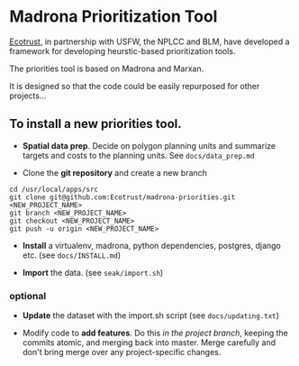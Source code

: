 # Madrona Prioritization Tool

[Ecotrust](http://ecotrust.org),
in partnership with USFW, the NPLCC and BLM, 
have developed a framework for developing heurstic-based prioritization tools.

The priorities tool is based on Madrona and Marxan. 

It is designed so that the code could be easily repurposed for other projects...

## To install a new priorities tool.

* **Spatial data prep**. Decide on polygon planning units and summarize targets and costs to the planning units. See `docs/data_prep.md`



* Clone the **git repository** and create a new branch

```
cd /usr/local/apps/src
git clone git@github.com:Ecotrust/madrona-priorities.git <NEW_PROJECT_NAME> 
git branch <NEW_PROJECT_NAME>
git checkout <NEW_PROJECT_NAME> 
git push -u origin <NEW_PROJECT_NAME> 
```

* **Install** a virtualenv, madrona, python dependencies, postgres, django etc. (see `docs/INSTALL.md`)

* **Import** the data. (see `seak/import.sh`)

### optional

* **Update** the dataset with the import.sh script (see `docs/updating.txt`)

* Modify code to **add features**. Do this *in the project branch*, keeping the commits atomic, and merging back into master. 
Merge carefully and don't bring merge over any project-specific changes.
